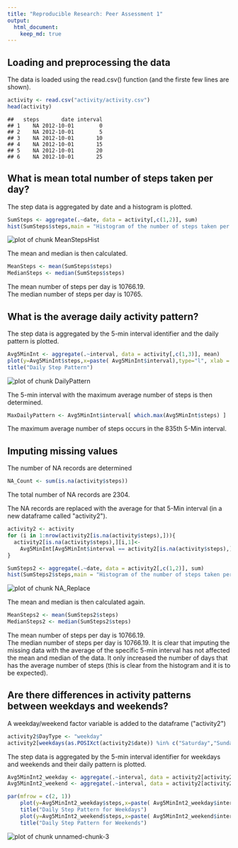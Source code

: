 ```yaml
---
title: "Reproducible Research: Peer Assessment 1"
output: 
  html_document:
    keep_md: true
---
```



## Loading and preprocessing the data
The data is loaded using the read.csv() function (and the firste few lines are shown).

```r
activity <- read.csv("activity/activity.csv")
head(activity)
```

```
##   steps       date interval
## 1    NA 2012-10-01        0
## 2    NA 2012-10-01        5
## 3    NA 2012-10-01       10
## 4    NA 2012-10-01       15
## 5    NA 2012-10-01       20
## 6    NA 2012-10-01       25
```


## What is mean total number of steps taken per day?
The step data is aggregated by date and a histogram is plotted. 

```r
SumSteps <- aggregate(.~date, data = activity[,c(1,2)], sum)
hist(SumSteps$steps,main = "Histogram of the number of steps taken per day",breaks=20,xlab = "Number of Steps",ylim = c(0,20))
```

![plot of chunk MeanStepsHist](figure/MeanStepsHist-1.png) 


The mean and median is then calculated.

```r
MeanSteps <- mean(SumSteps$steps)
MedianSteps <- median(SumSteps$steps)
```

The mean number of steps per day is 10766.19.  
The median number of steps per day is 10765.

## What is the average daily activity pattern?
The step data is aggregated by the 5-min interval identifier and the daily pattern is plotted.

```r
Avg5MinInt <- aggregate(.~interval, data = activity[,c(1,3)], mean)
plot(y=Avg5MinInt$steps,x=paste( Avg5MinInt$interval),type="l", xlab = "5-Min Interval Identifier",ylab = "Average number of Steps")
title("Daily Step Pattern")
```

![plot of chunk DailyPattern](figure/DailyPattern-1.png) 

The 5-min interval with the maximum average number of steps is then determined.

```r
MaxDailyPattern <- Avg5MinInt$interval[ which.max(Avg5MinInt$steps) ]
```
The maximum average number of steps occurs in the 835th 5-Min interval.


## Imputing missing values

The number of NA records are determined

```r
NA_Count <- sum(is.na(activity$steps))
```
The total number of NA records are 2304.  


The NA records are replaced with the average for that 5-Min interval (in a new dataframe called "activity2").

```r
activity2 <- activity
for (i in 1:nrow(activity2[is.na(activity$steps),])){
  activity2[is.na(activity$steps),][i,1]<- 
    Avg5MinInt[Avg5MinInt$interval == activity2[is.na(activity$steps),][i,3],2]
}

SumSteps2 <- aggregate(.~date, data = activity2[,c(1,2)], sum)
hist(SumSteps2$steps,main = "Histogram of the number of steps taken per day",breaks=20,xlab = "Number of Steps", ylim = c(0,20))
```

![plot of chunk NA_Replace](figure/NA_Replace-1.png) 


The mean and median is then calculated again.

```r
MeanSteps2 <- mean(SumSteps2$steps)
MedianSteps2 <- median(SumSteps2$steps)
```

The mean number of steps per day is 10766.19.  
The median number of steps per day is 10766.19.
It is clear that imputing the missing data with the average of the specific 5-min interval has not affected the mean and median of the data. It only increased the number of days that has the average number of steps (this is clear from the histogram and it is to be expected).



## Are there differences in activity patterns between weekdays and weekends?
A weekday/weekend factor variable is added to the dataframe ("activity2")

```r
activity2$DayType <- "weekday"
activity2[weekdays(as.POSIXct(activity2$date)) %in% c("Saturday","Sunday"),]$DayType <- "weekend"
```

The step data is aggregated by the 5-min interval identifier for weekdays and weekends and their daily pattern is plotted.

```r
Avg5MinInt2_weekday <- aggregate(.~interval, data = activity2[activity2$DayType=="weekday",c(1,3)], mean)
Avg5MinInt2_weekend <- aggregate(.~interval, data = activity2[activity2$DayType=="weekend",c(1,3)], mean)

par(mfrow = c(2, 1))
    plot(y=Avg5MinInt2_weekday$steps,x=paste( Avg5MinInt2_weekday$interval),type = "l", xlab = "5-Min Interval Identifier",ylim = c(0,250),ylab = "Average number of Steps")
    title("Daily Step Pattern for Weekdays")
    plot(y=Avg5MinInt2_weekend$steps,x=paste( Avg5MinInt2_weekend$interval),type = "l", xlab = "5-Min Interval Identifier",ylim = c(0,250),ylab = "Average number of Steps")
    title("Daily Step Pattern for Weekends")
```

![plot of chunk unnamed-chunk-3](figure/unnamed-chunk-3-1.png) 












